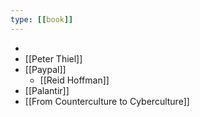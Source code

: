 ```yaml
---
type: [[book]]
---
```


-
- [[Peter Thiel]]
- [[Paypal]]
	- [[Reid Hoffman]]
- [[Palantir]]
- [[From Counterculture to Cyberculture]]